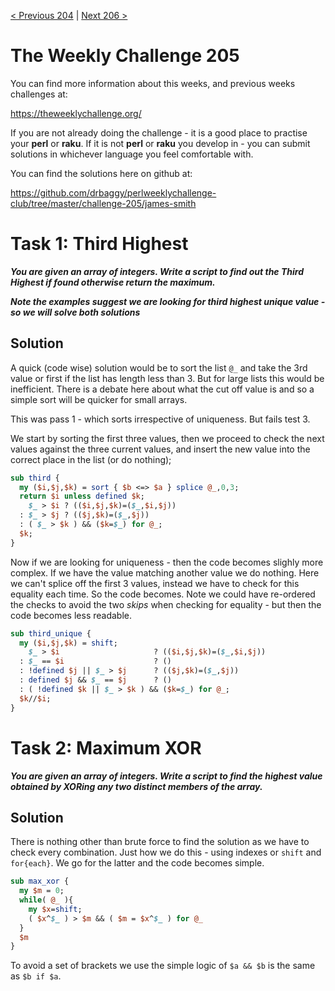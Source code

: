 [< Previous 204](https://github.com/drbaggy/perlweeklychallenge-club/tree/master/challenge-204/james-smith) |
[Next 206 >](https://github.com/drbaggy/perlweeklychallenge-club/tree/master/challenge-206/james-smith)

# The Weekly Challenge 205

You can find more information about this weeks, and previous weeks challenges at:

  https://theweeklychallenge.org/

If you are not already doing the challenge - it is a good place to practise your
**perl** or **raku**. If it is not **perl** or **raku** you develop in - you can
submit solutions in whichever language you feel comfortable with.

You can find the solutions here on github at:

https://github.com/drbaggy/perlweeklychallenge-club/tree/master/challenge-205/james-smith

# Task 1: Third Highest

***You are given an array of integers. Write a script to find out the Third Highest if found otherwise return the maximum.***

***Note the examples suggest we are looking for third highest unique value - so we will solve both solutions***

## Solution

A quick (code wise) solution would be to sort the list `@_` and take the 3rd value or first if the list has length less than 3. But for large lists this would be inefficient. There is a debate here about what the cut off value is and so a simple sort will be quicker for small arrays.

This was pass 1 - which sorts irrespective of uniqueness. But fails test 3.

We start by sorting the first three values, then we proceed to check the next values against the three current values, and insert the new value into the correct place in the list (or do nothing);

```perl
sub third {
  my ($i,$j,$k) = sort { $b <=> $a } splice @_,0,3;
  return $i unless defined $k;
    $_ > $i ? (($i,$j,$k)=($_,$i,$j))
  : $_ > $j ? (($j,$k)=($_,$j))
  : ( $_ > $k ) && ($k=$_) for @_;
  $k;
}
```

Now if we are looking for uniqueness - then the code becomes slighly more complex. If we have the value matching another value we do nothing. Here we can't splice off the first 3 values, instead we have to check for this equality each time. So the code becomes.
Note we could have re-ordered the checks to avoid the two *skips* when checking for equality - but then the code becomes less readable.

```perl
sub third_unique {
  my ($i,$j,$k) = shift;
    $_ > $i                     ? (($i,$j,$k)=($_,$i,$j))
  : $_ == $i                    ? ()
  : !defined $j || $_ > $j      ? (($j,$k)=($_,$j))
  : defined $j && $_ == $j      ? ()
  : ( !defined $k || $_ > $k ) && ($k=$_) for @_;
  $k//$i;
}
```

# Task 2: Maximum XOR

***You are given an array of integers. Write a script to find the highest value obtained by XORing any two distinct members of the array.***

## Solution

There is nothing other than brute force to find the solution as we have to check every combination. Just how we do this - using indexes or `shift` and `for{each}`. We go for the latter and the code becomes simple.

```perl
sub max_xor {
  my $m = 0;
  while( @_ ){
    my $x=shift;
    ( $x^$_ ) > $m && ( $m = $x^$_ ) for @_
  }
  $m
}
```
To avoid a set of brackets we use the simple logic of `$a && $b` is the same as `$b if $a`.
